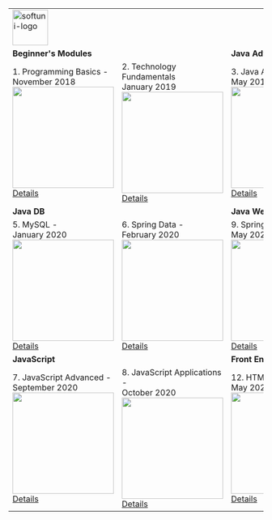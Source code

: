 <div style="font-size:30px">
    <table>
        <tr>
            <td colspan="4">
                <img src="https://softuni.bg/content/images/svg-logos/software-university-logo.svg" height="70px"
                    alt="softuni-logo">
            </td>
        </tr>     
        <tr>
            <td colspan=2><b>Beginner's Modules</b></td>
            <td colspan=2><b>Java Advanved</b></td>
        </tr>
        <tr>
            <td>
                <span>1. Programming Basics - <br />November 2018</span>
                <a href="https://softuni.bg/certificates/details/61920/c61c3ccc">
                    <img src="https://i.imgur.com/YAvRU3Y.png" width=200px >
                    <span>Details</span>
                </a>
            </td>
            <td>
                <span>2. Technology Fundamentals<br />January 2019</span>
                <a href="https://softuni.bg/certificates/details/65615/b8f50808">
                    <img src="https://i.imgur.com/ifVo73N.png" width=200px>
                    <span>Details</span>
                </a>
            </td>
            <td>
                <span>3. Java Advanced - <br />May 2019</span>
                <a href="https://softuni.bg/certificates/details/67986/38bb9c72">
                    <img src="https://i.imgur.com/7MXQQNy.png" width=200px>
                    <span>Details</span>
                </a>
            </td>
            <td>
                <span>4. Java OOP - <br />June 2019</span>
                <a href="https://softuni.bg/certificates/details/69455/fd5e2196">
                    <img src="https://i.imgur.com/D55DQ1u.png" width=200px>
                    <span>Details</span>
                </a>
            </td>
        </tr>
        <tr>
            <td colspan="2"><b>Java DB</b></td>
            <td colspan="2"><b>Java Web</b></td>
        </tr>
        <tr>
            <td>
                <span>5. MySQL - <br />January 2020</span>
                <a href="https://softuni.bg/certificates/details/78885/9d8b4768">
                    <img src="https://i.imgur.com/FXz4y91.png" width=200px>
                    <span>Details</span>
                </a>
            </td>
            <td>
                <span>6. Spring Data - <br />February 2020</span>
                <a href="https://softuni.bg/certificates/details/79018/75381bf1">
                    <img src="https://i.imgur.com/httmZji.png" width=200px>
                    <span>Details</span>
                </a>
            </td>
            <td>
                <span>9. Spring Fundamentals - <br />May 2020</span>
                <a href="https://softuni.bg/certificates/details/84797/a2d30308">
                    <img src="https://i.imgur.com/2kSvqRK.png" width=200px>
                    <span>Details</span>
                </a>
            </td>
            <td>
                <span>10. Spring Advanced - <br />June 2020 <br>
                In progress...
                </span>
            </td>
        </tr>
        <tr>
            <td colspan="2"><b>JavaScript</b></td>
            <td colspan="2"><b>Front End</b></td>
        </tr>
        <tr>
            <td>
                <span>7. JavaScript Advanced - <br />September 2020</span>
                <a href="https://softuni.bg/certificates/details/94982/ba9d9f62">
                    <img src="https://i.imgur.com/W9edQIJ.png" width=200px>
                    <span>Details</span>
                </a>
            </td>
            <td>
                <span>8. JavaScript Applications - <br />October 2020</span>
                <a href="https://softuni.bg/certificates/details/95380/ccef768c">
                    <img src="https://i.imgur.com/577NoVK.png" width=200px>
                    <span>Details</span>
                </a>
            </td>
            <td>
                <span>12. HTML & CSS - <br />May 2020</span>
                <a href="https://softuni.bg/certificates/details/84921/b678992d">
                    <img src="https://i.imgur.com/V2CbXPx.png" width=200px>
                    <span>Details</span>
                </a>
            </td>
            <td>
                <span>13. CSS Advanced - <br />July 2020<br>
                In progress...
                </span>
            </td>
        </tr>
    </table>
</div>
